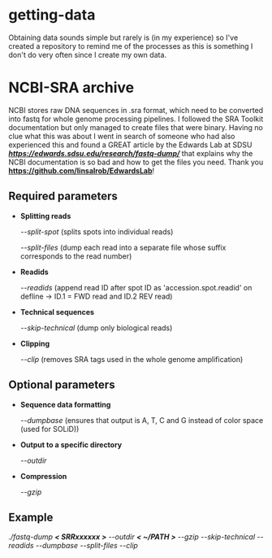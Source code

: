 # getting-data
Obtaining data sounds simple but rarely is (in my experience) so I've created a repository to remind me of the processes as this is something I don't do very often since I create my own data.

# NCBI-SRA archive
NCBI stores raw DNA sequences in .sra format, which need to be converted into fastq for whole genome processing pipelines. I followed the SRA Toolkit documentation but only managed to create files that were binary. Having no clue what this was about I went in search of someone who had also experienced this and found a GREAT article by the Edwards Lab at SDSU ***https://edwards.sdsu.edu/research/fastq-dump/*** that explains why the NCBI documentation is so bad and how to get the files you need. Thank you **https://github.com/linsalrob/EdwardsLab**!

## Required parameters
- **Splitting reads**

  *--split-spot* (splits spots into individual reads)
  
  *--split-files* (dump each read into a separate file whose suffix corresponds to the read number)

- **Readids**
  
  *--readids* (append read ID after spot ID  as 'accession.spot.readid' on defline -> ID.1 = FWD read and ID.2 REV read)

- **Technical sequences**
  
  *--skip-technical* (dump only biological reads)

- **Clipping**
  
  *--clip* (removes SRA tags used in the whole genome amplification)

## Optional parameters
- **Sequence data formatting**
  
  *--dumpbase* (ensures that output is A, T, C and G instead of color space (used for SOLiD))

- **Output to a specific directory**
  
  *--outdir* <path>
  
- **Compression**

  *--gzip*
  
## Example
  
  *./fastq-dump* ***< SRRxxxxxx >*** *--outdir* ***< ~/PATH >*** *--gzip* *--skip-technical* *--readids* *--dumpbase* *--split-files* *--clip*
